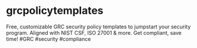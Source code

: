# grcpolicytemplates
Free, customizable GRC security policy templates to jumpstart your security program. Aligned with NIST CSF, ISO 27001 &amp; more. Get compliant, save time! #GRC #security #compliance
